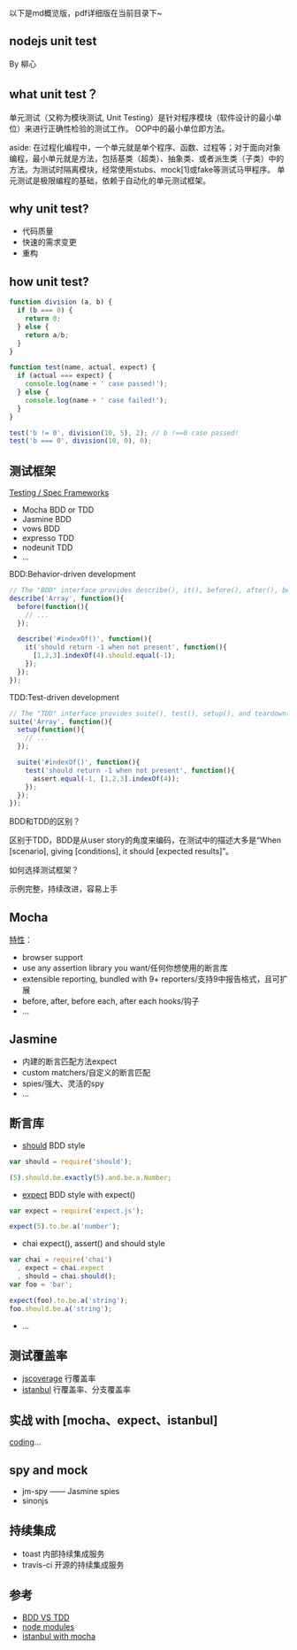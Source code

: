 以下是md概览版，pdf详细版在当前目录下~

## nodejs unit test

By 柳心

## what unit test？
单元测试（又称为模块测试, Unit Testing）是针对程序模块（软件设计的最小单位）来进行正确性检验的测试工作。
OOP中的最小单位即方法。

aside: 在过程化编程中，一个单元就是单个程序、函数、过程等；对于面向对象编程，最小单元就是方法，包括基类（超类）、抽象类、或者派生类（子类）中的方法。为测试时隔离模块，经常使用stubs、mock[1]或fake等测试马甲程序。
单元测试是极限编程的基础，依赖于自动化的单元测试框架。

## why unit test?

+ 代码质量
+ 快速的需求变更
+ 重构

## how unit test?

```js
function division (a, b) {
  if (b === 0) {
    return 0;
  } else {
    return a/b;
  }
}

function test(name, actual, expect) {
  if (actual === expect) {
    console.log(name + ' case passed!');
  } else {
    console.log(name + ' case failed!');
  }
}

test('b != 0', division(10, 5), 2); // b !==0 case passed!
test('b === 0', division(10, 0), 0);
```

## 测试框架

[Testing / Spec Frameworks](https://github.com/joyent/node/wiki/modules#testing)

+ Mocha     BDD or TDD
+ Jasmine   BDD
+ vows      BDD
+ expresso  TDD
+ nodeunit  TDD
+ ...

BDD:Behavior-driven development
```js
// The "BDD" interface provides describe(), it(), before(), after(), beforeEach(), and afterEach()
describe('Array', function(){
  before(function(){
    // ...
  });

  describe('#indexOf()', function(){
    it('should return -1 when not present', function(){
      [1,2,3].indexOf(4).should.equal(-1);
    });
  });
});
```

TDD:Test-driven development
```js
// The "TDD" interface provides suite(), test(), setup(), and teardown().
suite('Array', function(){
  setup(function(){
    // ...
  });

  suite('#indexOf()', function(){
    test('should return -1 when not present', function(){
      assert.equal(-1, [1,2,3].indexOf(4));
    });
  });
});
```

BDD和TDD的区别？

区别于TDD，BDD是从user story的角度来编码，在测试中的描述大多是“When [scenario], giving [conditions], it should [expected results]”。

如何选择测试框架？

示例完整，持续改进，容易上手 

## Mocha

[特性](http://visionmedia.github.io/mocha/)：

+ browser support
+ use any assertion library you want/任何你想使用的断言库
+ extensible reporting, bundled with 9+ reporters/支持9中报告格式，且可扩展
+ before, after, before each, after each hooks/钩子
+ ...

## Jasmine

+ 内建的断言匹配方法expect
+ custom matchers/自定义的断言匹配
+ spies/强大、灵活的spy
+ ...

## 断言库

+ [should](https://github.com/visionmedia/should.js) BDD style

```js
var should = require('should');

(5).should.be.exactly(5).and.be.a.Number;
```

+ [expect](https://github.com/LearnBoost/expect.js) BDD style with expect()

```js
var expect = require('expect.js');

expect(5).to.be.a('number');
```

+ chai expect(), assert() and should style

```js
var chai = require('chai')
  , expect = chai.expect
  , should = chai.should();
var foo = 'bar';

expect(foo).to.be.a('string');
foo.should.be.a('string');
```

+ ...


## 测试覆盖率

+ [jscoverage](http://siliconforks.com/jscoverage/) 行覆盖率
+ [istanbul](https://github.com/gotwarlost/istanbul) 行覆盖率、分支覆盖率

## 实战 with [mocha、expect、istanbul]

[coding](https://github.com/christineRR/unit-test-demo)...

## spy and mock

+ jm-spy —— Jasmine spies
+ sinonjs

## 持续集成

+ toast 内部持续集成服务
+ travis-ci 开源的持续集成服务

## 参考
+ [BDD VS TDD](http://joshldavis.com/2013/05/27/difference-between-tdd-and-bdd/)
+ [node modules](https://github.com/joyent/node/wiki/modules#testing)
+ [istanbul with mocha](https://coderwall.com/p/x6jfwg)
